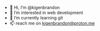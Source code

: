 - 👋 Hi, I’m @kigenbrandon
- 👀 I’m interested in web development
- 🌱 I’m currently learning git
- 📫 reach me on kigenbrandon@proton.me

<!---
kigenbrandon/kigenbrandon is a ✨ special ✨ repository because its `README.md` (this file) appears on your GitHub profile.
You can click the Preview link to take a look at your changes.
--->
